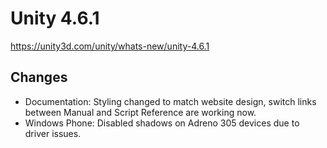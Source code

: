 # Unity 4.6.1
https://unity3d.com/unity/whats-new/unity-4.6.1

## Changes

<ul>
<li>Documentation: Styling changed to match website design, switch links between Manual and Script Reference are working now.</li>
<li>Windows Phone: Disabled shadows on Adreno 305 devices due to driver issues.</li>
</ul>
